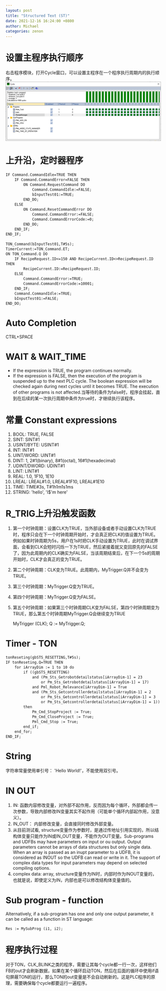 ```yaml
---
layout: post
title: "Structured Text (ST)"
date: 2021-12-16 16:24:00 +0800
author: Michael
categories: zenon
---
```


# 设置主程序执行顺序
右击程序模块，打开Cycle窗口，可以设置主程序在一个程序执行周期内的执行顺序。  
![日志文件夹](/assets/zenon/programscycle.png) 

# 上升沿，定时器程序
	IF Command.CommandIdle=TRUE THEN
	    IF Command.CommandError=FALSE THEN
	        ON Command.RequestCommand DO
	            Command.CommandIdle:=FALSE;
	            bInputTest01:=TRUE;
	        END_DO;
	    ELSE
	        ON Command.ResetCommandError DO
	            Command.CommandError:=FALSE;
	            Command.CommandErrorCode:=0;
	        END_DO;
	    END_IF;
	END_IF;
	
	TON_Command(bInputTest01,T#5s);
	TimerCurrent:=TON_Command.ET;
	ON TON_Command.Q DO
	    IF RecipeRequest.ID<=150 AND RecipeCurrent.ID<>RecipeRequest.ID THEN
	        RecipeCurrent.ID:=RecipeRequest.ID;
	    ELSE
	        Command.CommandError:=TRUE;
	        Command.CommandErrorCode:=10001;
	    END_IF;
	    Command.CommandIdle:=TRUE;
	    bInputTest01:=FALSE;
	END_DO;

# Auto Completion
CTRL+SPACE 

# WAIT & WAIT_TIME
- If the expression is TRUE, the program continues normally.
- If the expression is FALSE, then the execution of the program is suspended up to the next PLC cycle. The boolean expression will be checked again during next cycles until it becomes TRUE. The execution of other programs is not affected.当等待的条件为false时，程序会挂起，直到在后续的某一次执行周期中条件为true时，才继续执行该程序。

# 常量 Constant expressions
1. BOOL: TRUE, FALSE
2. SINT: SINT#1
3. USINT/BYTE: USINT#1
4. INT: INT#1
5. UINT/WORD: UINT#1
6. DINT: 1, 2#1(binary), 8#1(octal), 16#1(hexadecimal)
7. UDINT/DWORD: UDINT#1
8. LINT: LINT#1
9. REAL: 1.0, 1F10, 1E10
10. LREAL: LREAL#1.0, LREAL#1F10, LREAL#1E10
11. TIME: TIME#3s, T#1h1m1s1ms
12. STRING: 'hello', 'I$'m here'

# R_TRIG上升沿触发函数
1. 第一个时钟周期：设置CLK为TRUE，当外部设备或者手动设置CLK为TRUE时，程序只会在下一个时钟周期开始时，才会真正把CLK的值设置为TRUE。例如如果时钟周期为5s，用户在1s时把CLK手动设置为TRUE，此时在调试界面，会看到CLK会短时闪烁一下为TRUE，然后紧接着就又变回原先的FALSE了，因为此周期内的CLK确实为FALSE，当该周期结束后，在下一个5s的周期开始时，CLK才会真正的变为TRUE。
2. 第二个时钟周期：CLK变为TRUE。此周期内，MyTrigger.Q并不会变为TRUE。
3. 第三个时钟周期：MyTrigger.Q变为TRUE。
4. 第四个时钟周期：MyTrigger.Q变为FALSE。
5. 第五个时钟周期：如果第三个时钟周期CLK变为FALSE，第四个时钟周期变为TRUE，那么第五个时钟周期MyTrigger.Q会继续变为TRUE

	MyTrigger (CLK);
	Q := MyTrigger.Q;

# Timer - TON

    tonReseting(gbSTS_RESETTING,T#5s);
    IF tonReseting.Q=TRUE THEN            
        for iArrayDim := 1 to 10 do
            if ((gbSTS_RESETTING)
                and (Pm_Sts_Getrobotdetailstatus[iArrayDim-1] = 23 
                    or Pm_Sts_Getrobotdetailstatus[iArrayDim-1] = 17)
                and Pml_Robot_Relevance[iArrayDim-1] = True
                and (Pm_Sts_Getcontrollerdetailstatus[iArrayDim-1] = 2
                    or Pm_Sts_Getcontrollerdetailstatus[iArrayDim-1] = 3
                    or Pm_Sts_Getcontrollerdetailstatus[iArrayDim-1] = 1))
            then
                Pm_Cmd_StopProject := True;
                Pm_Cmd_CloseProject := True; 
                Pml_Cmd_Stop := True;        
            end_if;           
        end_for;             
    END_IF;  

# String
字符串常量使用单引号： 'Hello World!'，不能使用双引号。

# IN OUT
1. IN: 函数内容修改变量，对外部不起作用，反而因为每个循环，外部都会传一次参数，导致内部修改IN变量其实不起作用（可能单个循环内部起作用，没意义）。  
2. IN_OUT： 内部修改变量，会直接同时修改外部变量。  
3. 从目前测试看, structure变量作为参数时，是通过传地址引用实现的，所以结构体变量只能作为IN或IN_OUT变量，不能作为OUT变量。Sub-programs and UDFBs may have parameters on input or ou output. Output parameters cannot be arrays of data structures but only single data. When an array is passed as an inupt parameter to a UDFB, it is considered as INOUT so the UDFB can read or write in it. The support of complex data types for input parameters may depend on selected compiling options.
4. complex data: array, structure变量作为IN时，内部时作为INOUT变量的，也就是说，即使定义为IN，内部也是可以修改结构体变量值的。

# Sub program - function
Alternatively, if a sub-program has one and only one output parameter, it can be called as a function in ST language:  

	Res := MySubProg (i1, i2);

# 程序执行过程
对于TON，CLK_BLINK之类的程序，需要让其每个cycle都一行一次，这样他们FB的out才会刷新数据，如果在某个循环启动TON，然后在后面的循环中使用if语句屏蔽TON的运行，那么TON的out变量是不会自动刷新的。这是PLC程序的原理，需要确保每个cycle都要运行一遍程序。